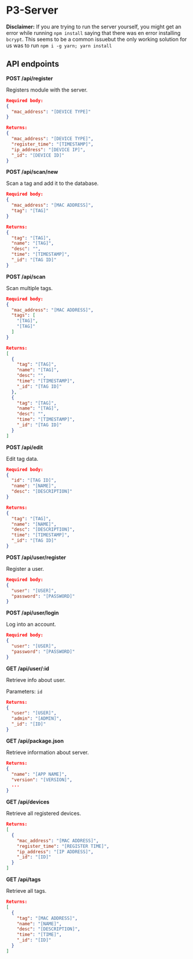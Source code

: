# P3-Server

**Disclaimer:** If you are trying to run the server yourself, you might get an error while running ```npm install``` saying that there was en error installing ```bcrypt```.  This seems to be a common issuebut the only working solution for us was to run ```npm i -g yarn; yarn install```

## API endpoints

**POST /api/register**

Registers module with the server.

```JSON
Required body:
{
  "mac_address": "[DEVICE TYPE]"
}

Returns:
{
  "mac_address": "[DEVICE TYPE]",
  "register_time": "[TIMESTAMP]",
  "ip_address": "[DEVICE IP]",
  "_id": "[DEVICE ID]"
}
```

**POST /api/scan/new**

Scan a tag and add it to the database.

```JSON
Required body:
{
  "mac_address": "[MAC ADDRESS]",
  "tag": "[TAG]"
}

Returns:
{
  "tag": "[TAG]",
  "name": "[TAG]",
  "desc": "",
  "time": "[TIMESTAMP]",
  "_id": "[TAG ID]"
}
```

**POST /api/scan**

Scan multiple tags.

```JSON
Required body:
{
  "mac_address": "[MAC ADDRESS]",
  "tags": [
    "[TAG]",
    "[TAG]"
  ]
}

Returns:
[
  {
    "tag": "[TAG]",
    "name": "[TAG]",
    "desc": "",
    "time": "[TIMESTAMP]",
    "_id": "[TAG ID]"
  },
  {
    "tag": "[TAG]",
    "name": "[TAG]",
    "desc": "",
    "time": "[TIMESTAMP]",
    "_id": "[TAG ID]"
  }
]
```

**POST /api/edit**

Edit tag data.

```JSON
Required body:
{
  "id": "[TAG ID]",
  "name": "[NAME]",
  "desc": "[DESCRIPTION]"
}

Returns:
{
  "tag": "[TAG]",
  "name": "[NAME]",
  "desc": "[DESCRIPTION]",
  "time": "[TIMESTAMP]",
  "_id": "[TAG ID]"
}
```

**POST /api/user/register**

Register a user.

```JSON
Required body:
{
  "user": "[USER]",
  "password": "[PASSWORD]"
}
```

**POST /api/user/login**

Log into an account.

```JSON
Required body:
{
  "user": "[USER]",
  "password": "[PASSWORD]"
}
```

**GET /api/user/:id**

Retrieve info about user.

Parameters: ```id```

```JSON
Returns:
{
  "user": "[USER]",
  "admin": "[ADMIN]",
  "_id": "[ID]"
}
```

**GET /api/package.json**

Retrieve information about server.

```JSON
Returns:
{
  "name": "[APP NAME]",
  "version": "[VERSION]",
  ...
}
```

**GET /api/devices**

Retrieve all registered devices.

```JSON
Returns:
[
  {
    "mac_address": "[MAC ADDRESS]",
    "register_time": "[REGISTER TIME]",
    "ip_address": "[IP ADDRESS]",
    "_id": "[ID]"
  }
]
```

**GET /api/tags**

Retrieve all tags.

```JSON
Returns:
[
  {
    "tag": "[MAC ADDRESS]",
    "name": "[NAME]",
    "desc": "[DESCRIPTION]",
    "time": "[TIME]",
    "_id": "[ID]"
  }
]
```
